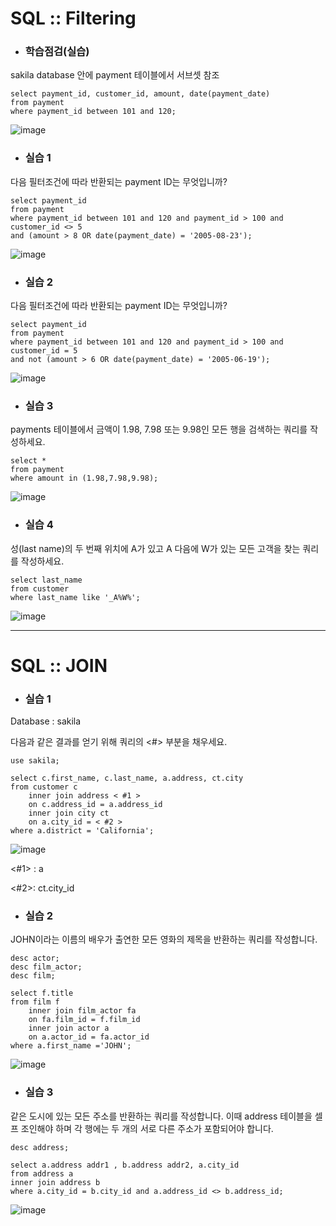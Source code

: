 # SQL :: Filtering



* ### 학습점검(실습)

sakila database 안에 payment 테이블에서 서브셋 참조

```mysql
select payment_id, customer_id, amount, date(payment_date)
from payment
where payment_id between 101 and 120;
```

![image](https://user-images.githubusercontent.com/72295363/121862980-543acd80-cd36-11eb-9f9f-0a5783f8efdb.png)


* ### 실습 1

다음 필터조건에 따라 반환되는 payment ID는 무엇입니까?

```mysql
select payment_id
from payment
where payment_id between 101 and 120 and payment_id > 100 and customer_id <> 5 
and (amount > 8 OR date(payment_date) = '2005-08-23');
```
![image](https://user-images.githubusercontent.com/72295363/121863058-67e63400-cd36-11eb-83fe-784fc78472cd.png)



* ### 실습 2

다음 필터조건에 따라 반환되는 payment ID는 무엇입니까?

```mysql
select payment_id
from payment
where payment_id between 101 and 120 and payment_id > 100 and customer_id = 5 
and not (amount > 6 OR date(payment_date) = '2005-06-19');
```

![image](https://user-images.githubusercontent.com/72295363/121863171-88ae8980-cd36-11eb-90db-f08b4839f120.png)



* ### 실습 3

payments 테이블에서 금액이 1.98, 7.98 또는 9.98인 모든 행을 검색하는 쿼리를 작성하세요.

```mysql
select * 
from payment
where amount in (1.98,7.98,9.98);
```

![image](https://user-images.githubusercontent.com/72295363/121863244-9e23b380-cd36-11eb-8d6e-c3e44acc1b96.png)





* ### 실습 4

성(last name)의 두 번째 위치에 A가 있고 A 다음에 W가 있는 모든 고객을 찾는 쿼리를 작성하세요.

```mysql
select last_name
from customer
where last_name like '_A%W%';
```
![image](https://user-images.githubusercontent.com/72295363/121863293-ada2fc80-cd36-11eb-8951-ce0fb45fdee9.png)



---





# SQL :: JOIN



* ### 실습 1

Database : sakila

다음과 같은 결과를 얻기 위해 쿼리의 <#> 부분을 채우세요.

```mysql
use sakila;

select c.first_name, c.last_name, a.address, ct.city
from customer c
	inner join address < #1 >
	on c.address_id = a.address_id
	inner join city ct
	on a.city_id = < #2 >
where a.district = 'California';
```

![image](https://user-images.githubusercontent.com/72295363/121871844-8bfa4300-cd3f-11eb-92bb-fc58e3f2b494.png)



<#1> : a

<#2>: ct.city_id





* ### 실습 2

JOHN이라는 이름의 배우가 출연한 모든 영화의 제목을 반환하는 쿼리를 작성합니다.

```mysql
desc actor;
desc film_actor;
desc film;

select f.title
from film f
	inner join film_actor fa
	on fa.film_id = f.film_id
	inner join actor a
	on a.actor_id = fa.actor_id
where a.first_name ='JOHN';
```

![image](https://user-images.githubusercontent.com/72295363/121871952-ae8c5c00-cd3f-11eb-98d1-d1b275be4b78.png)



* ### 실습 3

같은 도시에 있는 모든 주소를 반환하는 쿼리를 작성합니다. 이때 address 테이블을 셀프 조인해야 하며
각 행에는 두 개의 서로 다른 주소가 포함되어야 합니다.

```mysql
desc address;

select a.address addr1 , b.address addr2, a.city_id
from address a
inner join address b
where a.city_id = b.city_id and a.address_id <> b.address_id;
```

![image](https://user-images.githubusercontent.com/72295363/121872329-1773d400-cd40-11eb-9998-06328700d4f7.png)

